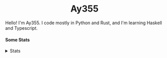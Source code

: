 <h1 align="center"><b>Ay355</b></h1>


Hello! I'm Ay355. I code mostly in Python and Rust, and I'm learning Haskell and Typescript.


#### Some Stats


<details>
<summary>Stats</summary>
<br>
 
<a href="https://github.com/Ay-355">
 <img align="center" src="https://github-readme-stats.vercel.app/api?username=Ay-355&theme=tokyonight&show_icons=true&count_private=true&hide_border=true" />
</a><a href="https://github.com/Ay-355">
  <img align="center" src="https://github-readme-stats.vercel.app/api/top-langs/?username=Ay-355&hide=toml,yaml,cmake&layout=compact&langs_count=8&theme=tokyonight&hide_border=true" />
</a>

 
&nbsp; <!-- Space character to put some space between the different stat types. -->

 
<!--START_SECTION:waka-->
![Code Time](http://img.shields.io/badge/Code%20Time-271%20hrs%2026%20mins-blue)

**🐱 My GitHub Data** 

> 📦 1.4 kB Used in GitHub's Storage 
 > 
> 🏆 0 Contributions in the Year 2023
 > 
> 🚫 Not Opted to Hire
 > 
> 📜 11 Public Repositories 
 > 
> 🔑 3 Private Repositories 
 > 
**I'm a Night 🦉** 

```text
🌞 Morning                184 commits         █░░░░░░░░░░░░░░░░░░░░░░░░   03.45 % 
🌆 Daytime                1710 commits        ████████░░░░░░░░░░░░░░░░░   32.05 % 
🌃 Evening                3279 commits        ███████████████░░░░░░░░░░   61.46 % 
🌙 Night                  162 commits         █░░░░░░░░░░░░░░░░░░░░░░░░   03.04 % 
```
📅 **I'm Most Productive on Wednesday** 

```text
Monday                   688 commits         ███░░░░░░░░░░░░░░░░░░░░░░   12.90 % 
Tuesday                  544 commits         ███░░░░░░░░░░░░░░░░░░░░░░   10.20 % 
Wednesday                994 commits         █████░░░░░░░░░░░░░░░░░░░░   18.63 % 
Thursday                 690 commits         ███░░░░░░░░░░░░░░░░░░░░░░   12.93 % 
Friday                   803 commits         ████░░░░░░░░░░░░░░░░░░░░░   15.05 % 
Saturday                 952 commits         ████░░░░░░░░░░░░░░░░░░░░░   17.84 % 
Sunday                   664 commits         ███░░░░░░░░░░░░░░░░░░░░░░   12.45 % 
```


📊 **This Week I Spent My Time On** 

```text
💬 Programming Languages: 
No Activity Tracked This Week

🔥 Editors: 
No Activity Tracked This Week

🐱‍💻 Projects: 
No Activity Tracked This Week

💻 Operating System: 
No Activity Tracked This Week
```

**I Mostly Code in Python** 

```text
Python                   8 repos             ██████████████████░░░░░░░   72.73 % 
Rust                     1 repo              ██░░░░░░░░░░░░░░░░░░░░░░░   09.09 % 
C++                      1 repo              ██░░░░░░░░░░░░░░░░░░░░░░░   09.09 % 
HTML                     1 repo              ██░░░░░░░░░░░░░░░░░░░░░░░   09.09 % 
```




 Last Updated on 23/07/2023 12:48:05 UTC
<!--END_SECTION:waka-->
</details>

